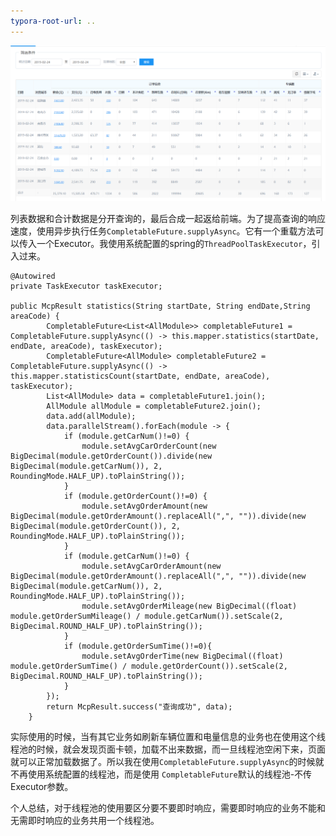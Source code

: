 ```yaml
---
typora-root-url: ..
---
```


![TIM截图20190225170611](/images/work/线程池的使用心得/TIM截图20190225170611.png)

列表数据和合计数据是分开查询的，最后合成一起返给前端。为了提高查询的响应速度，使用异步执行任务`CompletableFuture.supplyAsync`。它有一个重载方法可以传入一个Executor。我使用系统配置的spring的`ThreadPoolTaskExecutor`，引入过来。

```
@Autowired
private TaskExecutor taskExecutor;

public McpResult statistics(String startDate, String endDate,String areaCode) {
        CompletableFuture<List<AllModule>> completableFuture1 = CompletableFuture.supplyAsync(() -> this.mapper.statistics(startDate, endDate, areaCode), taskExecutor);
        CompletableFuture<AllModule> completableFuture2 = CompletableFuture.supplyAsync(() -> this.mapper.statisticsCount(startDate, endDate, areaCode), taskExecutor);
        List<AllModule> data = completableFuture1.join();
        AllModule allModule = completableFuture2.join();
        data.add(allModule);
        data.parallelStream().forEach(module -> {
            if (module.getCarNum()!=0) {
                module.setAvgCarOrderCount(new BigDecimal(module.getOrderCount()).divide(new BigDecimal(module.getCarNum()), 2, RoundingMode.HALF_UP).toPlainString());
            }
            if (module.getOrderCount()!=0) {
                module.setAvgOrderAmount(new BigDecimal(module.getOrderAmount().replaceAll(",", "")).divide(new BigDecimal(module.getOrderCount()), 2, RoundingMode.HALF_UP).toPlainString());
            }
            if (module.getCarNum()!=0) {
                module.setAvgCarOrderAmount(new BigDecimal(module.getOrderAmount().replaceAll(",", "")).divide(new BigDecimal(module.getCarNum()), 2, RoundingMode.HALF_UP).toPlainString());
                module.setAvgOrderMileage(new BigDecimal((float) module.getOrderSumMileage() / module.getCarNum()).setScale(2, BigDecimal.ROUND_HALF_UP).toPlainString());
            }
            if (module.getOrderSumTime()!=0){
                module.setAvgOrderTime(new BigDecimal((float) module.getOrderSumTime() / module.getOrderCount()).setScale(2, BigDecimal.ROUND_HALF_UP).toPlainString());
            }
        });
        return McpResult.success("查询成功", data);
    }
```

实际使用的时候，当有其它业务如刷新车辆位置和电量信息的业务也在使用这个线程池的时候，就会发现页面卡顿，加载不出来数据，而一旦线程池空闲下来，页面就可以正常加载数据了。所以我在使用`CompletableFuture.supplyAsync`的时候就不再使用系统配置的线程池，而是使用
`CompletableFuture`默认的线程池-不传Executor参数。

个人总结，对于线程池的使用要区分要不要即时响应，需要即时响应的业务不能和无需即时响应的业务共用一个线程池。